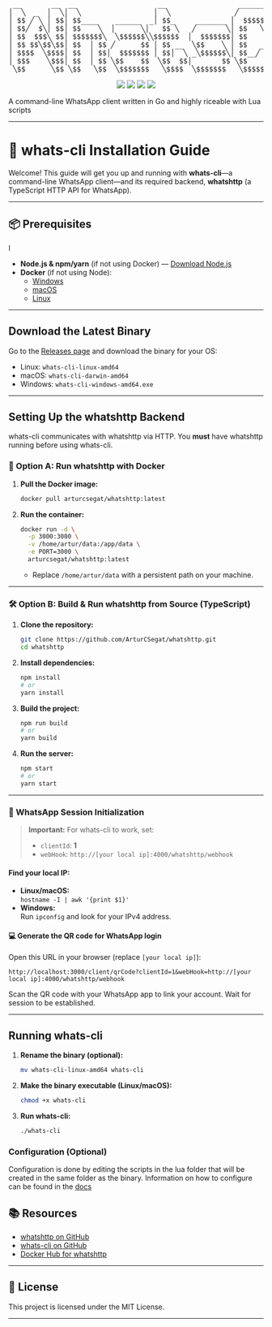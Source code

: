 <p align="center">
<pre>
 __       __  __                   __                 ______   __  __ 
│  ╲  _  │  ╲│  ╲                 │  ╲               ╱      ╲ │  ╲│  ╲
│ $$ ╱ ╲ │ $$│ $$____    ______  _│ $$_     _______ │  $$$$$$╲│ $$ ╲$$
│ $$╱  $╲│ $$│ $$    ╲  │      ╲│   $$ ╲   ╱       ╲│ $$   ╲$$│ $$│  ╲
│ $$  $$$╲ $$│ $$$$$$$╲  ╲$$$$$$╲╲$$$$$$  │  $$$$$$$│ $$      │ $$│ $$
│ $$ $$╲$$╲$$│ $$  │ $$ ╱      $$ │ $$ __  ╲$$    ╲ │ $$   __ │ $$│ $$
│ $$$$  ╲$$$$│ $$  │ $$│  $$$$$$$ │ $$│  ╲ _╲$$$$$$╲│ $$__╱  ╲│ $$│ $$
│ $$$    ╲$$$│ $$  │ $$ ╲$$    $$  ╲$$  $$│       $$ ╲$$    $$│ $$│ $$
 ╲$$      ╲$$ ╲$$   ╲$$  ╲$$$$$$$   ╲$$$$  ╲$$$$$$$   ╲$$$$$$  ╲$$ ╲$$
</pre>
</p>

<p align="center">
  <img src="https://img.shields.io/badge/Go-frontend-blue?logo=go" />
  <img src="https://img.shields.io/badge/Lua-scripting-lightgrey?logo=lua" />
  <img src="https://img.shields.io/badge/TypeScript-backend-blue?logo=typescript" />
  <img src="https://img.shields.io/badge/Docker-backend-blue?logo=docker" />
</p>

A command-line WhatsApp client written in Go and highly riceable with Lua scripts

---



# 🚀 whats-cli Installation Guide

Welcome! This guide will get you up and running with **whats-cli**—a command-line WhatsApp client—and its required backend, **whatshttp** (a TypeScript HTTP API for WhatsApp).

---

## 📦 Prerequisites
l
- **Node.js & npm/yarn** (if not using Docker) — [Download Node.js](https://nodejs.org/)
- **Docker** (if not using Node):  
  - [Windows](https://docs.docker.com/windows/started)
  - [macOS](https://docs.docker.com/mac/started/)
  - [Linux](https://docs.docker.com/linux/started/)

---

## Download the Latest Binary

Go to the [Releases page](https://github.com/ArturCSegat/whats-cli/releases/latest) and download the binary for your OS:

- Linux: `whats-cli-linux-amd64`
- macOS: `whats-cli-darwin-amd64`
- Windows: `whats-cli-windows-amd64.exe`

---

## Setting Up the whatshttp Backend

whats-cli communicates with whatshttp via HTTP. You **must** have whatshttp running before using whats-cli.

### 🐳 Option A: Run whatshttp with Docker

1. **Pull the Docker image:**
   ```bash
   docker pull arturcsegat/whatshttp:latest
   ```

2. **Run the container:**
   ```bash
   docker run -d \
     -p 3000:3000 \
     -v /home/artur/data:/app/data \
     -e PORT=3000 \
     arturcsegat/whatshttp:latest
   ```
   - Replace `/home/artur/data` with a persistent path on your machine.

---

### 🛠️ Option B: Build & Run whatshttp from Source (TypeScript)

1. **Clone the repository:**
   ```bash
   git clone https://github.com/ArturCSegat/whatshttp.git
   cd whatshttp
   ```

2. **Install dependencies:**
   ```bash
   npm install
   # or
   yarn install
   ```

3. **Build the project:**  
   ```bash
   npm run build
   # or
   yarn build
   ```

4. **Run the server:**
     ```bash
     npm start
     # or
     yarn start
     ```
---

### 🔑 WhatsApp Session Initialization

> **Important:** For whats-cli to work, set:  
> - `clientId`: **1**  
> - `webHook`: `http://[your local ip]:4000/whatshttp/webhook`

#### Find your local IP:

- **Linux/macOS:**  
  `hostname -I | awk '{print $1}'`
- **Windows:**  
  Run `ipconfig` and look for your IPv4 address.

#### 💻 Generate the QR code for WhatsApp login

Open this URL in your browser (replace `[your local ip]`):

```
http://localhost:3000/client/qrCode?clientId=1&webHook=http://[your local ip]:4000/whatshttp/webhook
```

Scan the QR code with your WhatsApp app to link your account. Wait for session to be established.

---

## Running whats-cli

1. **Rename the binary (optional):**
   ```bash
   mv whats-cli-linux-amd64 whats-cli
   ```

2. **Make the binary executable (Linux/macOS):**
   ```bash
   chmod +x whats-cli
   ```

3. **Run whats-cli:**
   ```bash
   ./whats-cli
   ```

### Configuration (Optional)

Configuration is done by editing the scripts in the lua folder that will be created in the same folder as the binary. Information on how to configure can be found in the [docs](https://github.com/ArturCSegat/whats-cli/tree/master/docs/configuration)

## 📚 Resources

- [whatshttp on GitHub](https://github.com/ArturCSegat/whatshttp)
- [whats-cli on GitHub](https://github.com/ArturCSegat/whats-cli)
- [Docker Hub for whatshttp](https://hub.docker.com/r/arturcsegat/whatshttp)

---

## 📄 License

This project is licensed under the MIT License.

---
